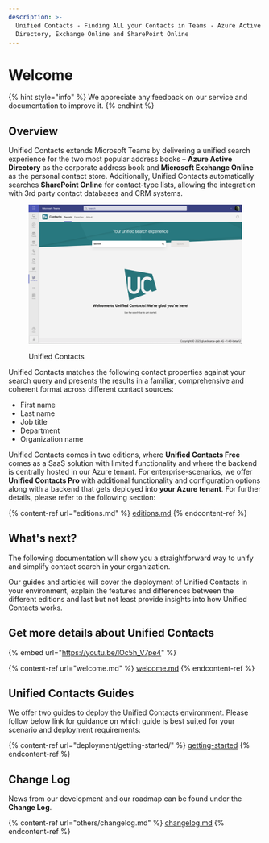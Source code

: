 ```yaml
---
description: >-
  Unified Contacts - Finding ALL your Contacts in Teams - Azure Active
  Directory, Exchange Online and SharePoint Online
---
```


# Welcome

{% hint style="info" %}
We appreciate any feedback on our service and documentation to improve it.
{% endhint %}

## Overview

Unified Contacts extends Microsoft Teams by delivering a unified search experience for the two most popular address books – **Azure Active Directory** as the corporate address book and **Microsoft Exchange Online** as the personal contact store. Additionally, Unified Contacts automatically searches **SharePoint Online** for contact-type lists, allowing the integration with 3rd party contact databases and CRM systems.

<figure><img src=".gitbook/assets/image (17).png" alt=""><figcaption><p>Unified Contacts</p></figcaption></figure>

Unified Contacts matches the following contact properties against your search query and presents the results in a familiar, comprehensive and coherent format across different contact sources:

* First name
* Last name
* Job title
* Department
* Organization name&#x20;

Unified Contacts comes in two editions, where **Unified Contacts Free** comes as a SaaS solution with limited functionality and where the backend is centrally hosted in our Azure tenant. For enterprise-scenarios, we offer **Unified Contacts Pro** with additional functionality and configuration options along with a backend that gets deployed into **your Azure tenant**. For further details, please refer to the following section:

{% content-ref url="editions.md" %}
[editions.md](editions.md)
{% endcontent-ref %}

## What's next?

The following documentation will show you a straightforward way to unify and simplify contact  search in your organization.&#x20;

Our guides and articles will cover the deployment of Unified Contacts in your environment, explain the features and differences between the different editions and last but not least provide insights into how Unified Contacts works.

## Get more details about Unified Contacts

{% embed url="https://youtu.be/lOc5h_V7pe4" %}

{% content-ref url="welcome.md" %}
[welcome.md](welcome.md)
{% endcontent-ref %}

## Unified Contacts Guides

We offer two guides to deploy the Unified Contacts environment. Please follow below link for guidance on which guide is best suited for your scenario and deployment requirements:

{% content-ref url="deployment/getting-started/" %}
[getting-started](deployment/getting-started/)
{% endcontent-ref %}

## Change Log

News from our development and our roadmap can be found under the **Change Log**.

{% content-ref url="others/changelog.md" %}
[changelog.md](others/changelog.md)
{% endcontent-ref %}
